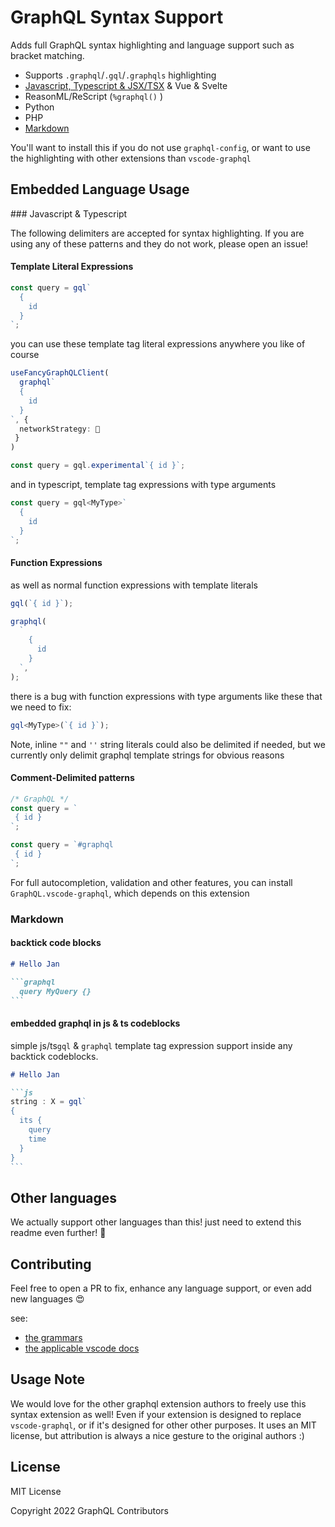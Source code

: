 # GraphQL Syntax Support

Adds full GraphQL syntax highlighting and language support such as bracket matching.

- Supports `.graphql`/`.gql`/`.graphqls` highlighting
- [Javascript, Typescript & JSX/TSX](#ts) & Vue & Svelte
- ReasonML/ReScript (`%graphql()` )
- Python
- PHP
- [Markdown](#markdown)

You'll want to install this if you do not use `graphql-config`, or want to use the highlighting with other extensions than `vscode-graphql`

## Embedded Language Usage

<span id="ts">
### Javascript & Typescript

The following delimiters are accepted for syntax highlighting. If you are using any of these patterns and they do not work, please open an issue!

#### Template Literal Expressions

```ts
const query = gql`
  {
    id
  }
`;
```

you can use these template tag literal expressions anywhere you like of course

```ts
useFancyGraphQLClient(
  graphql`
  {
    id
  }
`, {
  networkStrategy: 🚀
 }
)
```

```ts
const query = gql.experimental`{ id }`;
```

and in typescript, template tag expressions with type arguments

```ts
const query = gql<MyType>`
  {
    id
  }
`;
```

#### Function Expressions

as well as normal function expressions with template literals

```ts
gql(`{ id }`);
```

```ts
graphql(
  `
    {
      id
    }
  `,
);
```

there is a bug with function expressions with type arguments like these that we need to fix:

```ts
gql<MyType>(`{ id }`);
```

Note, inline `""` and `''` string literals could also be delimited if needed, but we currently only delimit graphql template strings for obvious reasons

#### Comment-Delimited patterns

```ts
/* GraphQL */
const query = `
 { id }
`;
```

```ts
const query = `#graphql
 { id }
`;
```

For full autocompletion, validation and other features, you can install `GraphQL.vscode-graphql`, which depends on this extension

<span id="markdown">

### Markdown

#### backtick code blocks

````markdown
# Hello Jan

```graphql
  query MyQuery {}
```
````

#### embedded graphql in js & ts codeblocks

simple js/ts`gql` & `graphql` template tag expression support inside any backtick codeblocks.

````markdown
# Hello Jan

```js
string : X = gql`
{
  its {
    query
    time
  }
}
```
````

## Other languages

We actually support other languages than this! just need to extend this readme even further! 🥵

## Contributing

Feel free to open a PR to fix, enhance any language support, or even add new languages 😍

see:

- [the grammars](grammars/)
- [the applicable vscode docs](https://code.visualstudio.com/api/language-extensions/syntax-highlight-guide)

## Usage Note

We would love for the other graphql extension authors to freely use this syntax extension as well! Even if your extension is designed to replace `vscode-graphql`, or if it's designed for other other purposes. It uses an MIT license, but attribution is always a nice gesture to the original authors :)

## License

MIT License

Copyright 2022 GraphQL Contributors
